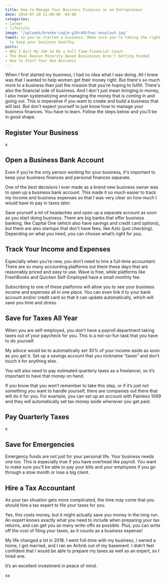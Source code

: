 ```yaml
---
title: How to Manage Your Business Finances as an Entrepreneur
date: 2019-07-29 11:00:00 -04:00
categories:
- Career
- lifestyle
image: "/uploads/brooke-cagle-g1Kr4Ozfoac-unsplash.jpg"
tweet: So you've started a business. Make sure you're taking the right financial steps
  to keep your business healthy.
posts:
- Why I Quit My Job to Be a Full-Time Financial Coach
- The Real Reason Minority-Owned Businesses Aren't Getting Funded
- How to Start Your Own Business
---
```


When I first started my business, I had no idea what I was doing. All I knew was that I wanted to help women get their money right. But there's so much more to a business than just the mission that you're hoping to fulfill. There's also the financial side of business. And I don't just mean bringing in money, I also mean systematizing and managing the money that is coming in and going out. This is imperative if you want to create and build a business that will last. But don't expect yourself to just know how to manage your business finances. You have to learn. Follow the steps below and you'll be in good shape.

## Register Your Business

x

## Open a Business Bank Account

Even if you're the only person working for your business, it's important to keep your business finances and personal finances separate.

One of the best decisions I ever made as a brand new business owner was to open up a business bank account. This made it so much easier to track my income and business expenses so that I was very clear on how much I would have to pay in taxes later.

Save yourself a lot of headaches and open up a separate account as soon as you start doing business. There are big banks that offer business banking, like Capital One (which also have savings and credit card options), but there are also startups that don’t have fees, like Azlo (just checking). Depending on what you need, you can choose what’s right for you.

## Track Your Income and Expenses

Especially when you’re new, you don’t need to hire a full-time accountant. There are so many accounting platforms out there these days that are reasonably priced and easy to use. Wave is free, while platforms like FreshBooks and Quicken Self-Employed have a small monthly fee.

Subscribing to one of these platforms will allow you to see your business income and expenses all in one place. You can even link it to your bank account and/or credit card so that it can update automatically, which will save you time and stress.

## Save for Taxes All Year

When you are self-employed, you don’t have a payroll department taking taxes out of your paycheck for you. This is a not-so-fun task that you have to do yourself.

My advice would be to automatically set 30% of your income aside as soon as you get it. Set up a savings account that you nickname “taxes” and don’t touch it for anything else.

You will also need to pay estimated quarterly taxes as a freelancer, so it’s important to have that money on hand.

If you know that you won’t remember to take this step, or if it’s just not something you want to handle yourself, there are companies out there that will do it for you. For example, you can set up an account with Painless 1099 and they will automatically set tax money aside whenever you get paid.

## Pay Quarterly Taxes

x

## Save for Emergencies

Emergency funds are not just for your personal life. Your business needs one too. This is especially true if you have overhead like payroll. You want to make sure you'll be able to pay your bills and your employees if you go through a slow month or lose a big client.

## Hire a Tax Accountant

As your tax situation gets more complicated, the time may come that you should hire a tax expert to file your taxes for you.

Yes, this costs money, but it might actually save you money in the long run. An expert knows exactly what you need to include when preparing your tax returns, and can get you as many write-offs as possible. Plus, you can write off the cost of filing your taxes, as it counts as a business expense!

My life changed a lot in 2018. I went full-time with my business, I owned a home, I got married, and I ran an Airbnb out of my basement. I didn’t feel confident that I would be able to prepare my taxes as well as an expert, so I hired one.

It’s an excellent investment in peace of mind.

xx
